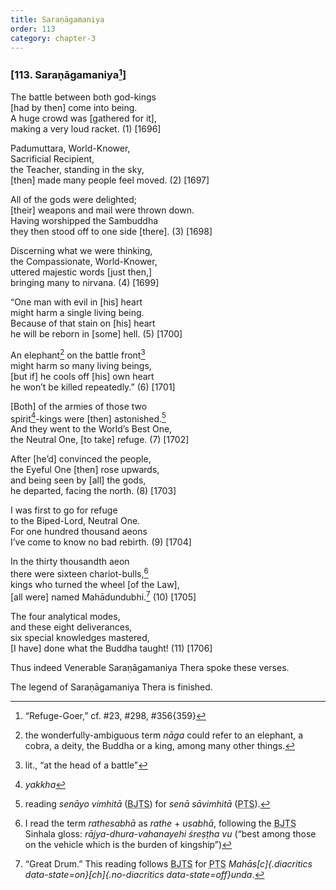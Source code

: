 ```yaml
---
title: Saraṇāgamaniya
order: 113
category: chapter-3
---
```


### \[113. Saraṇāgamaniya[^1]\]

The battle between both god-kings  
\[had by then\] come into being.  
A huge crowd was \[gathered for it\],  
making a very loud racket. (1) \[1696\]

Padumuttara, World-Knower,  
Sacrificial Recipient,  
the Teacher, standing in the sky,  
\[then\] made many people feel moved. (2) \[1697\]

All of the gods were delighted;  
\[their\] weapons and mail were thrown down.  
Having worshipped the Sambuddha  
they then stood off to one side \[there\]. (3) \[1698\]

Discerning what we were thinking,  
the Compassionate, World-Knower,  
uttered majestic words \[just then,\]  
bringing many to nirvana. (4) \[1699\]

“One man with evil in \[his\] heart  
might harm a single living being.  
Because of that stain on \[his\] heart  
he will be reborn in \[some\] hell. (5) \[1700\]

An elephant[^2] on the battle front[^3]  
might harm so many living beings,  
\[but if\] he cools off \[his\] own heart  
he won’t be killed repeatedly.” (6) \[1701\]

\[Both\] of the armies of those two  
spirit[^4]-kings were \[then\] astonished.[^5]  
And they went to the World’s Best One,  
the Neutral One, \[to take\] refuge. (7) \[1702\]

After \[he’d\] convinced the people,  
the Eyeful One \[then\] rose upwards,  
and being seen by \[all\] the gods,  
he departed, facing the north. (8) \[1703\]

I was first to go for refuge  
to the Biped-Lord, Neutral One.  
For one hundred thousand aeons  
I’ve come to know no bad rebirth. (9) \[1704\]

In the thirty thousandth aeon  
there were sixteen chariot-bulls,[^6]  
kings who turned the wheel \[of the Law\],  
\[all were\] named Mahādundubhi.[^7] (10) \[1705\]

The four analytical modes,  
and these eight deliverances,  
six special knowledges mastered,  
\[I have\] done what the Buddha taught! (11) \[1706\]

Thus indeed Venerable Saraṇāgamaniya Thera spoke these verses.

The legend of Saraṇāgamaniya Thera is finished.

[^1]: “Refuge-Goer,” cf. \#23, \#298, \#356{359}

[^2]: the wonderfully-ambiguous term *nāga* could refer to an elephant, a cobra, a deity, the Buddha or a king, among many other things.

[^3]: lit., “at the head of a battle”

[^4]: *yakkha*

[^5]: reading *senāyo vimhitā* (<abbr title="Buddha Jayanthi Tripitaka Series">BJTS</abbr>) for *senā sāvimhitā* (<abbr title="Pali Text Society">PTS</abbr>).

[^6]: I read the term *rathesabhā* as *rathe* + *usabhā*, following the <abbr title="Buddha Jayanthi Tripitaka Series">BJTS</abbr> Sinhala gloss: *rājya-dhura-vahanayehi śreṣṭha vu* (“best among those on the vehicle which is the burden of kingship”)

[^7]: “Great Drum.” This reading follows <abbr title="Buddha Jayanthi Tripitaka Series">BJTS</abbr> for <abbr title="Pali Text Society">PTS</abbr> *Mahās[c]{.diacritics data-state=on}[ch]{.no-diacritics data-state=off}unda*.
